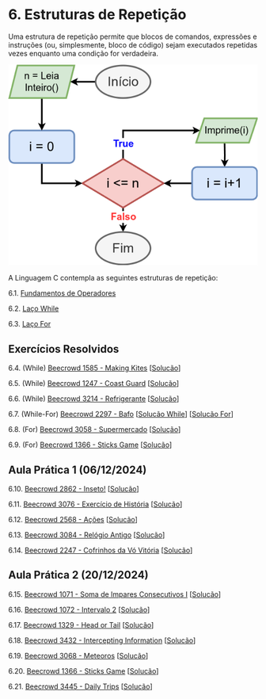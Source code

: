 # 6. Estruturas de Repetição

Uma estrutura de repetição permite que blocos de comandos, expressões e instruções (ou, simplesmente, bloco de código) sejam executados repetidas vezes enquanto uma condição for verdadeira.

![Estrutura de repetição](images/laco.png)

A Linguagem C contempla as seguintes estruturas de repetição:

6.1. [Fundamentos de Operadores](operadores.md)

6.2. [Laço While](while.md)

6.3. [Laço For](for.md)


## Exercícios Resolvidos

6.4. (While) [Beecrowd 1585 - Making Kites](https://judge.beecrowd.com/en/problems/view/1585) [[Solucão](beecrowd_1585.c)]

6.5. (While) [Beecrowd 1247 - Coast Guard](https://judge.beecrowd.com/pt/problems/view/1071) [[Solucão](beecrowd_1247.c)]

6.6. (While) [Beecrowd 3214 - Refrigerante](https://judge.beecrowd.com/pt/problems/view/3214) [[Solucão](beecrowd_3214.c)]

6.7. (While-For) [Beecrowd 2297 - Bafo](https://judge.beecrowd.com/en/problems/view/2297) [[Solucão While](beecrowd_2297.c)] [[Solucão For](beecrowd_2297_for.c)]

6.8. (For) [Beecrowd 3058 - Supermercado](https://judge.beecrowd.com/en/problems/view/3058) [[Solução](upsolving/beecrowd_3058.c)]

6.9. (For) [Beecrowd 1366 - Sticks Game](https://judge.beecrowd.com/en/problems/view/1366) [[Solucão](beecrowd_1366.c)]

## Aula Prática 1 (06/12/2024)

6.10. [Beecrowd 2862 - Inseto!](https://judge.beecrowd.com/pt/problems/view/2862) [[Solucão](beecrowd_2862.c)]

6.11. [Beecrowd 3076 - Exercício de História](https://judge.beecrowd.com/pt/problems/view/3076) [[Solucão](beecrowd_3076.c)]

6.12. [Beecrowd 2568 - Ações](https://judge.beecrowd.com/pt/problems/view/2568) [[Solucão](beecrowd_2568.c)]

6.13. [Beecrowd 3084 - Relógio Antigo](https://judge.beecrowd.com/pt/problems/view/3084) [[Solucão](beecrowd_3084.c)]

6.14. [Beecrowd 2247 - Cofrinhos da Vó Vitória](https://judge.beecrowd.com/pt/problems/view/2247) [[Solucão](beecrowd_2247.c)]

## Aula Prática 2 (20/12/2024)

6.15. [Beecrowd 1071 - Soma de Impares Consecutivos I](https://judge.beecrowd.com/pt/problems/view/1071) [[Solucão](beecrowd_1071.c)]

6.16. [Beecrowd 1072 - Intervalo 2](https://judge.beecrowd.com/pt/problems/view/1072) [[Solucão](beecrowd_1072.c)]

6.17. [Beecrowd 1329 - Head or Tail](https://judge.beecrowd.com/pt/problems/view/1329) [[Solucão](upsolving/beecrowd_1329.c)]

6.18. [Beecrowd 3432 - Intercepting Information](https://judge.beecrowd.com/pt/problems/view/3432) [[Solucão](upsolving/beecrowd_3432.c)]

6.19. [Beecrowd 3068 - Meteoros](https://judge.beecrowd.com/pt/problems/view/3068) [[Solucão](beecrowd_3068.c)]

6.20. [Beecrowd 1366 - Sticks Game](https://judge.beecrowd.com/pt/problems/view/1366) [[Solucão](upsolving/beecrowd_1366.c)]

6.21. [Beecrowd 3445 - Daily Trips](https://judge.beecrowd.com/pt/problems/view/3445) [[Solucão](upsolving/beecrowd_3445.c)]


